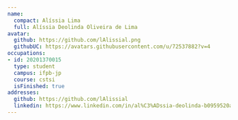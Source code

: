 ```yaml
---
name:
  compact: Alíssia Lima
  full: Alíssia Deolinda Oliveira de Lima
avatar:
  github: https://github.com/lAlissial.png
  githubUC: https://avatars.githubusercontent.com/u/72537882?v=4
occupations:
- id: 20201370015
  type: student
  campus: ifpb-jp
  course: cstsi
  isFinished: true
addresses:
  github: https://github.com/lAlissial
  linkedin: https://www.linkedin.com/in/al%C3%ADssia-deolinda-b0959520a/
---
```

